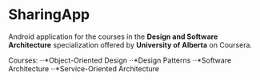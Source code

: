 # SharingApp

Android application for the courses in the **Design and Software Architecture** specialization offered by **University of Alberta** on Coursera.

Courses:
⋅⋅*Object-Oriented Design
⋅⋅*Design Patterns
⋅⋅*Software Architecture
⋅⋅*Service-Oriented Architecture
